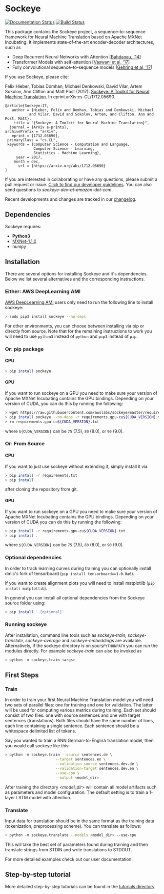 # Sockeye

[![Documentation Status](https://readthedocs.org/projects/sockeye/badge/?version=latest)](http://sockeye.readthedocs.io/en/latest/?badge=latest) [![Build Status](https://travis-ci.org/awslabs/sockeye.svg?branch=master)](https://travis-ci.org/awslabs/sockeye)

This package contains the Sockeye project,
a sequence-to-sequence framework for Neural Machine Translation based on Apache MXNet Incubating.
It implements state-of-the-art encoder-decoder architectures, such as 
- Deep Recurrent Neural Networks with Attention [[Bahdanau, '14](https://arxiv.org/abs/1409.0473)]
- Transformer Models with self-attention [[Vaswani et al, '17](https://arxiv.org/abs/1706.03762)]
- Fully convolutional sequence-to-sequence models [[Gehring et al, '17](https://arxiv.org/abs/1705.03122)]

If you use Sockeye, please cite:

Felix Hieber, Tobias Domhan, Michael Denkowski, David Vilar, Artem Sokolov, Ann Clifton and Matt Post (2017):
[Sockeye: A Toolkit for Neural Machine Translation](https://arxiv.org/abs/1712.05690). In eprint arXiv:cs-CL/1712.05690.

```
@article{Sockeye:17,
   author = {Hieber, Felix and Domhan, Tobias and Denkowski, Michael
           and Vilar, David and Sokolov, Artem, and Clifton, Ann and Post, Matt},
    title = "{Sockeye: A Toolkit for Neural Machine Translation}",
  journal = {ArXiv e-prints},
archivePrefix = "arXiv",
   eprint = {1712.05690},
 primaryClass = "cs.CL",
 keywords = {Computer Science - Computation and Language,
             Computer Science - Learning,
             Statistics - Machine Learning},
     year = 2017,
    month = dec,
      url = {https://arxiv.org/abs/1712.05690}
}
```

If you are interested in collaborating or have any questions, please submit a pull request or issue. [Click to find our developer guidelines](docs/development.md).
You can also send questions to *sockeye-dev-at-amazon-dot-com*.

Recent developments and changes are tracked in our [changelog](https://github.com/awslabs/sockeye/blob/master/CHANGELOG.md).

## Dependencies

Sockeye requires:
- **Python3**
- [MXNet-1.1.0](https://github.com/apache/incubator-mxnet/tree/1.1.0)
- numpy

## Installation

There are several options for installing Sockeye and it's dependencies. Below we list several alternatives and the
corresponding instructions.

### Either: AWS DeepLearning AMI

[AWS DeepLearning AMI](https://aws.amazon.com/amazon-ai/amis/) users only need to run the following line to install sockeye:

```bash
> sudo pip3 install sockeye --no-deps
```

For other environments, you can choose between installing via pip or directly from source. Note that for the
remaining instructions to work you will need to use `python3` instead of `python` and `pip3` instead of `pip`.


### Or: pip package

#### CPU

```bash
> pip install sockeye
```

#### GPU

If you want to run sockeye on a GPU you need to make sure your version of Apache MXNet Incubating contains the GPU
bindings.
Depending on your version of CUDA, you can do this by running the following:
```bash
> wget https://raw.githubusercontent.com/awslabs/sockeye/master/requirements.gpu-cu${CUDA_VERSION}.txt
> pip install sockeye --no-deps -r requirements.gpu-cu${CUDA_VERSION}.txt
> rm requirements.gpu-cu${CUDA_VERSION}.txt
```
where `${CUDA_VERSION}` can be `75` (7.5), `80` (8.0), or `90` (9.0).

### Or: From Source

#### CPU

If you want to just use sockeye without extending it, simply install it via
```bash
> pip install -r requirements.txt
> pip install .
```
after cloning the repository from git.

#### GPU

If you want to run sockeye on a GPU you need to make sure your version of Apache MXNet
Incubating contains the GPU bindings. Depending on your version of CUDA you can do this by
running the following:

```bash
> pip install -r requirements.gpu-cu${CUDA_VERSION}.txt
> pip install .
```
where `${CUDA_VERSION}` can be `75` (7.5), `80` (8.0), or `90` (9.0).

### Optional dependencies
In order to track learning curves during training you can optionally install dmlc's fork of tensorboard
 (````pip install tensorboard==1.0.0a6````).
 
If you want to create alignment plots you will need to install matplotlib (````pip install matplotlib````).

In general you can install all optional dependencies from the Sockeye source folder using:
```bash
> pip install '.[optional]'
```

### Running sockeye

After installation, command line tools such as *sockeye-train, sockeye-translate, sockeye-average* and *sockeye-embeddings* are available.
Alternatively, if the sockeye directory is on your`$PYTHONPATH` you can run the modules directly.
For example *sockeye-train* can also be invoked as
```bash
> python -m sockeye.train <args>
```

## First Steps

### Train

In order to train your first Neural Machine Translation model you will need two sets of parallel files: one for training
and one for validation. The latter will be used for computing various metrics during training.
Each set should consist of two files: one with source sentences and one with target sentences (translations).
Both files should have the same number of lines, each line containing a single
sentence. Each sentence should be a whitespace delimited list of tokens.

Say you wanted to train a RNN German-to-English translation model, then you would call sockeye like this:
```bash
> python -m sockeye.train --source sentences.de \
                       --target sentences.en \
                       --validation-source sentences.dev.de \
                       --validation-target sentences.dev.en \
                       --use-cpu \
                       --output <model_dir>
```

After training the directory *<model_dir>* will contain all model artifacts such as parameters and model
configuration. The default setting is to train a 1-layer LSTM model with attention.


### Translate

Input data for translation should be in the same format as the training data (tokenization, preprocessing scheme).
You can translate as follows:

```bash
> python -m sockeye.translate --models <model_dir> --use-cpu
```

This will take the best set of parameters found during training and then translate strings from STDIN and
write translations to STDOUT.

For more detailed examples check out our user documentation.


## Step-by-step tutorial

More detailed step-by-step tutorials can be found in the
[tutorials directory](https://github.com/awslabs/sockeye/tree/master/tutorials).

